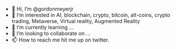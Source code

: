 - 👋 Hi, I’m @gordonmeyerjr
- 👀 I’m interested in AI, blockchain, crypto, bitcoin, alt-coins, crypto trading, Metaverse, Virtual reality, Augmented Reality
- 🌱 I’m currently learning ...
- 💞️ I’m looking to collaborate on ...
- 📫 How to reach me hit me up on twitter.

<!---
gordonmeyerjr/gordonmeyerjr is a ✨ special ✨ repository because its `README.md` (this file) appears on your GitHub profile.
You can click the Preview link to take a look at your changes.
--->
